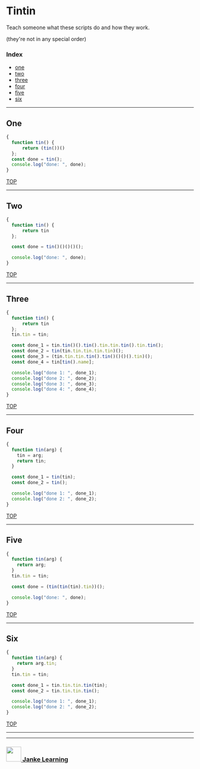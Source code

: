 # Tintin

Teach someone what these scripts do and how they work.

(they're not in any special order)


### Index
* [one](#one)
* [two](#two)
* [three](#three)
* [four](#four)
* [five](#five)
* [six](#six)

---

## One

```js
{
  function tin() {
      return (tin())()
  };
  const done = tin();
  console.log("done: ", done);
}
```

[TOP](#the-tins)

---

## Two


```js
{
  function tin() {
      return tin
  };

  const done = tin()()()()();

  console.log("done: ", done);
}
```

[TOP](#the-tins)

---

## Three

```js
{
  function tin() {
      return tin
  };
  tin.tin = tin;

  const done_1 = tin.tin()().tin().tin.tin.tin().tin.tin();
  const done_2 = tin(tin.tin.tin.tin.tin)();
  const done_3 = (tin.tin.tin.tin().tin()()()().tin)();
  const done_4 = tin[tin().name];

  console.log("done 1: ", done_1);
  console.log("done 2: ", done_2);
  console.log("done 3: ", done_3);
  console.log("done 4: ", done_4);
}
```


[TOP](#the-tins)

---

## Four

```js
{
  function tin(arg) {
    tin = arg;
    return tin;
  }

  const done_1 = tin(tin);
  const done_2 = tin();

  console.log("done 1: ", done_1);
  console.log("done 2: ", done_2);
}
```

[TOP](#the-tins)

---

## Five

```js
{
  function tin(arg) {
    return arg;
  }
  tin.tin = tin;

  const done = (tin(tin(tin).tin))();

  console.log("done: ", done);
}
```


[TOP](#the-tins)

---

## Six


```js
{
  function tin(arg) {
    return arg.tin; 
  }
  tin.tin = tin;

  const done_1 = tin.tin.tin.tin(tin);
  const done_2 = tin.tin.tin.tin();

  console.log("done 1: ", done_1);
  console.log("done 2: ", done_2);
}
```

[TOP](#the-tins)

___
___
### <a href="http://janke-learning.org" target="_blank"><img src="https://user-images.githubusercontent.com/18554853/50098409-22575780-021c-11e9-99e1-962787adaded.png" width="40" height="40"></img> Janke Learning</a>
